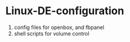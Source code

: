 # Linux-DE-configuration

1. config files for openbox, and fbpanel
2. shell scripts for volume control
